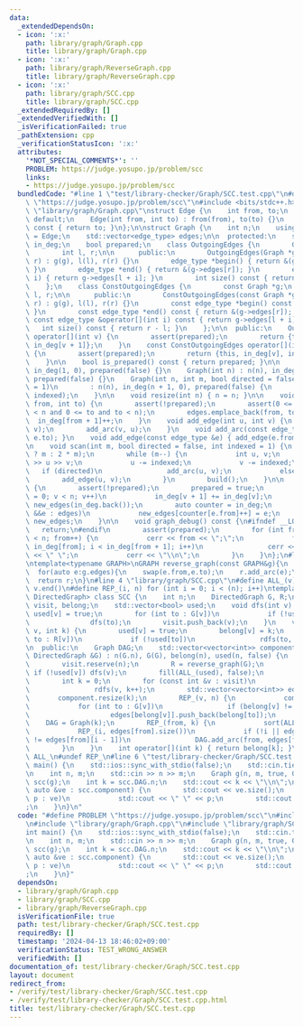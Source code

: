 ```yaml
---
data:
  _extendedDependsOn:
  - icon: ':x:'
    path: library/graph/Graph.cpp
    title: library/graph/Graph.cpp
  - icon: ':x:'
    path: library/graph/ReverseGraph.cpp
    title: library/graph/ReverseGraph.cpp
  - icon: ':x:'
    path: library/graph/SCC.cpp
    title: library/graph/SCC.cpp
  _extendedRequiredBy: []
  _extendedVerifiedWith: []
  _isVerificationFailed: true
  _pathExtension: cpp
  _verificationStatusIcon: ':x:'
  attributes:
    '*NOT_SPECIAL_COMMENTS*': ''
    PROBLEM: https://judge.yosupo.jp/problem/scc
    links:
    - https://judge.yosupo.jp/problem/scc
  bundledCode: "#line 1 \"test/library-checker/Graph/SCC.test.cpp\"\n#define PROBLEM\
    \ \"https://judge.yosupo.jp/problem/scc\"\n#include <bits/stdc++.h>\n\n#line 2\
    \ \"library/graph/Graph.cpp\"\nstruct Edge {\n    int from, to;\n    Edge() =\
    \ default;\n    Edge(int from, int to) : from(from), to(to) {}\n    operator int()\
    \ const { return to; }\n};\n\nstruct Graph {\n    int n;\n    using edge_type\
    \ = Edge;\n    std::vector<edge_type> edges;\n\n  protected:\n    std::vector<int>\
    \ in_deg;\n    bool prepared;\n    class OutgoingEdges {\n        Graph *g;\n\
    \        int l, r;\n\n      public:\n        OutgoingEdges(Graph *g, int l, int\
    \ r) : g(g), l(l), r(r) {}\n        edge_type *begin() { return &(g->edges[l]);\
    \ }\n        edge_type *end() { return &(g->edges[r]); }\n        edge_type &operator[](int\
    \ i) { return g->edges[l + i]; }\n        int size() const { return r - l; }\n\
    \    };\n    class ConstOutgoingEdges {\n        const Graph *g;\n        int\
    \ l, r;\n\n      public:\n        ConstOutgoingEdges(const Graph *g, int l, int\
    \ r) : g(g), l(l), r(r) {}\n        const edge_type *begin() const { return &(g->edges[l]);\
    \ }\n        const edge_type *end() const { return &(g->edges[r]); }\n       \
    \ const edge_type &operator[](int i) const { return g->edges[l + i]; }\n     \
    \   int size() const { return r - l; }\n    };\n\n  public:\n    OutgoingEdges\
    \ operator[](int v) {\n        assert(prepared);\n        return {this, in_deg[v],\
    \ in_deg[v + 1]};\n    }\n    const ConstOutgoingEdges operator[](int v) const\
    \ {\n        assert(prepared);\n        return {this, in_deg[v], in_deg[v + 1]};\n\
    \    }\n\n    bool is_prepared() const { return prepared; }\n\n    Graph() : n(0),\
    \ in_deg(1, 0), prepared(false) {}\n    Graph(int n) : n(n), in_deg(n + 1, 0),\
    \ prepared(false) {}\n    Graph(int n, int m, bool directed = false, int indexed\
    \ = 1)\n        : n(n), in_deg(n + 1, 0), prepared(false) {\n        scan(m, directed,\
    \ indexed);\n    }\n\n    void resize(int n) { n = n; }\n\n    void add_arc(int\
    \ from, int to) {\n        assert(!prepared);\n        assert(0 <= from and from\
    \ < n and 0 <= to and to < n);\n        edges.emplace_back(from, to);\n      \
    \  in_deg[from + 1]++;\n    }\n    void add_edge(int u, int v) {\n        add_arc(u,\
    \ v);\n        add_arc(v, u);\n    }\n    void add_arc(const edge_type &e) { add_arc(e.from,\
    \ e.to); }\n    void add_edge(const edge_type &e) { add_edge(e.from, e.to); }\n\
    \n    void scan(int m, bool directed = false, int indexed = 1) {\n        edges.reserve(directed\
    \ ? m : 2 * m);\n        while (m--) {\n            int u, v;\n            std::cin\
    \ >> u >> v;\n            u -= indexed;\n            v -= indexed;\n         \
    \   if (directed)\n                add_arc(u, v);\n            else\n        \
    \        add_edge(u, v);\n        }\n        build();\n    }\n\n    void build()\
    \ {\n        assert(!prepared);\n        prepared = true;\n        for (int v\
    \ = 0; v < n; v++)\n            in_deg[v + 1] += in_deg[v];\n        std::vector<edge_type>\
    \ new_edges(in_deg.back());\n        auto counter = in_deg;\n        for (auto\
    \ &&e : edges)\n            new_edges[counter[e.from]++] = e;\n        edges =\
    \ new_edges;\n    }\n\n    void graph_debug() const {\n#ifndef __LOCAL\n     \
    \   return;\n#endif\n        assert(prepared);\n        for (int from = 0; from\
    \ < n; from++) {\n            cerr << from << \";\";\n            for (int i =\
    \ in_deg[from]; i < in_deg[from + 1]; i++)\n                cerr << edges[i].to\
    \ << \" \";\n            cerr << \"\\n\";\n        }\n    }\n};\n#line 2 \"library/graph/ReverseGraph.cpp\"\
    \ntemplate<typename GRAPH>\nGRAPH reverse_graph(const GRAPH&g){\n  GRAPH r(g.n);\n\
    \  for(auto e:g.edges){\n    swap(e.from,e.to);\n    r.add_arc(e);\n  }\n  r.build();\n\
    \  return r;\n}\n#line 4 \"library/graph/SCC.cpp\"\n#define ALL_(v) v.begin(),\
    \ v.end()\n#define REP_(i, n) for (int i = 0; i < (n); i++)\ntemplate <typename\
    \ DirectedGraph> class SCC {\n    int n;\n    DirectedGraph G, R;\n    std::vector<int>\
    \ visit, belong;\n    std::vector<bool> used;\n    void dfs(int v) {\n       \
    \ used[v] = true;\n        for (int to : G[v])\n            if (!used[to])\n \
    \               dfs(to);\n        visit.push_back(v);\n    }\n    void rdfs(int\
    \ v, int k) {\n        used[v] = true;\n        belong[v] = k;\n        for (int\
    \ to : R[v])\n            if (!used[to])\n                rdfs(to, k);\n    }\n\
    \n  public:\n    Graph DAG;\n    std::vector<vector<int>> component;\n    SCC(const\
    \ DirectedGraph &G) : n(G.n), G(G), belong(n), used(n, false) {\n        assert(G.is_prepared());\n\
    \        visit.reserve(n);\n        R = reverse_graph(G);\n        REP_(v, n)\
    \ if (!used[v]) dfs(v);\n        fill(ALL_(used), false);\n        reverse(ALL_(visit));\n\
    \        int k = 0;\n        for (const int &v : visit)\n            if (!used[v])\n\
    \                rdfs(v, k++);\n        std::vector<vector<int>> edges(k);\n \
    \       component.resize(k);\n        REP_(v, n) {\n            component[belong[v]].push_back(v);\n\
    \            for (int to : G[v])\n                if (belong[v] != belong[to])\n\
    \                    edges[belong[v]].push_back(belong[to]);\n        }\n    \
    \    DAG = Graph(k);\n        REP_(from, k) {\n            sort(ALL_(edges[from]));\n\
    \            REP_(i, edges[from].size())\n            if (!i || edges[from][i]\
    \ != edges[from][i - 1])\n                DAG.add_arc(from, edges[from][i]);\n\
    \        }\n    }\n    int operator[](int k) { return belong[k]; }\n};\n#undef\
    \ ALL_\n#undef REP_\n#line 6 \"test/library-checker/Graph/SCC.test.cpp\"\n\nint\
    \ main() {\n    std::ios::sync_with_stdio(false);\n    std::cin.tie(nullptr);\n\
    \n    int n, m;\n    std::cin >> n >> m;\n    Graph g(n, m, true, 0);\n    SCC\
    \ scc(g);\n    int k = scc.DAG.n;\n    std::cout << k << \"\\n\";\n    for (const\
    \ auto &ve : scc.component) {\n        std::cout << ve.size();\n        for (int\
    \ p : ve)\n            std::cout << \" \" << p;\n        std::cout << \"\\n\"\
    ;\n    }\n}\n"
  code: "#define PROBLEM \"https://judge.yosupo.jp/problem/scc\"\n#include <bits/stdc++.h>\n\
    \n#include \"library/graph/Graph.cpp\"\n#include \"library/graph/SCC.cpp\"\n\n\
    int main() {\n    std::ios::sync_with_stdio(false);\n    std::cin.tie(nullptr);\n\
    \n    int n, m;\n    std::cin >> n >> m;\n    Graph g(n, m, true, 0);\n    SCC\
    \ scc(g);\n    int k = scc.DAG.n;\n    std::cout << k << \"\\n\";\n    for (const\
    \ auto &ve : scc.component) {\n        std::cout << ve.size();\n        for (int\
    \ p : ve)\n            std::cout << \" \" << p;\n        std::cout << \"\\n\"\
    ;\n    }\n}"
  dependsOn:
  - library/graph/Graph.cpp
  - library/graph/SCC.cpp
  - library/graph/ReverseGraph.cpp
  isVerificationFile: true
  path: test/library-checker/Graph/SCC.test.cpp
  requiredBy: []
  timestamp: '2024-04-13 18:46:02+09:00'
  verificationStatus: TEST_WRONG_ANSWER
  verifiedWith: []
documentation_of: test/library-checker/Graph/SCC.test.cpp
layout: document
redirect_from:
- /verify/test/library-checker/Graph/SCC.test.cpp
- /verify/test/library-checker/Graph/SCC.test.cpp.html
title: test/library-checker/Graph/SCC.test.cpp
---
```

